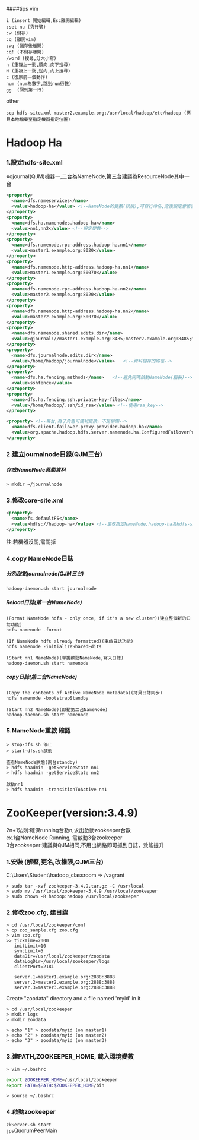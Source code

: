 ####tips
vim
```vim 
i (insert 開始編輯,Esc離開編輯)
:set nu (秀行號)
:w (儲存)
:q (離開vim)
:wq (儲存後離開)
:q! (不儲存離開)
/word (搜尋,分大小寫)
n (重複上一動,順向,向下搜尋)
N (重複上一動,逆向,向上搜尋)
c (復原前一個動作)
num (num為數字,跳到num行數)
gg  (回到第一行)
```
other
```
scp hdfs-site.xml master2.example.org:/usr/local/hadoop/etc/hadoop (拷貝本地檔案至指定機器指定位置)
```
# Hadoop Ha
### 1.設定hdfs-site.xml 
※qjournal(QJM)機器一,二台為NameNode,第三台建議為ResourceNode其中一台
```xml
<property>
  <name>dfs.nameservices</name>
  <value>hadoop-ha</value> <!--NameNode的變數(統稱),可自行命名,之後設定會影響到-->
</property>
<property>
  <name>dfs.ha.namenodes.hadoop-ha</name>
  <value>nn1,nn2</value> <!--設定變數-->
</property>
<property>
  <name>dfs.namenode.rpc-address.hadoop-ha.nn1</name>
  <value>master1.example.org:8020</value>
</property>
<property>
  <name>dfs.namenode.http-address.hadoop-ha.nn1</name>
  <value>master1.example.org:50070</value>
</property>
<property>
  <name>dfs.namenode.rpc-address.hadoop-ha.nn2</name>
  <value>master2.example.org:8020</value>
</property>
<property>
  <name>dfs.namenode.http-address.hadoop-ha.nn2</name>
  <value>master2.example.org:50070</value>
</property>
<property>
  <name>dfs.namenode.shared.edits.dir</name>
  <value>qjournal://master1.example.org:8485;master2.example.org:8485;master3.example.org:8485/hadoop-ha</value> <!--設定QJM:儲存NameNode的資料-->
</property>
<property>
  <name>dfs.journalnode.edits.dir</name>
  <value>/home/hadoop/journalnode</value>   <!--資料儲存的路徑-->
</property>
<property>
  <name>dfs.ha.fencing.methods</name>   <!--避免同時啟動NameNode(腦裂)-->
  <value>sshfence</value>
</property>
<property>
  <name>dfs.ha.fencing.ssh.private-key-files</name>
  <value>/home/hadoop/.ssh/id_rsa</value> <!--使用rsa_key-->
</property>

<property> <!--每台,為了角色可便利更換，不是偷懶-->
  <name>dfs.client.failover.proxy.provider.hadoop-ha</name>
  <value>org.apache.hadoop.hdfs.server.namenode.ha.ConfiguredFailoverProxyProvider</value>
</property>
```
### 2.建立journalnode目錄(QJM三台)
##### 存放NameNode異動資料
```
> mkdir ~/journalnode
```
### 3.修改core-site.xml
```xml
<property>
  <name>fs.defaultFS</name>
  <value>hdfs://hadoop-ha</value> <!--更改指定NameNode,hadoop-ha為hdfs-site.xml設定值-->
</property>
```
註:若機器沒關,需關掉
### 4.copy NameNode日誌
##### 分別啟動journalnode(QJM三台)
`hadoop-daemon.sh start journalnode`<br>
##### Reload日誌(第一台NameNode)
```
(Format NameNode hdfs - only once, if it's a new cluster)(建立整個新的日誌功能)
hdfs namenode -format
   
(If NameNode hdfs already formatted)(重啟日誌功能)
hdfs namenode -initializeSharedEdits
   
(Start nn1 NameNode)(單獨啟動NameNode,寫入日誌)  
hadoop-daemon.sh start namenode
```
##### copy日誌(第二台NameNode)
```
(Copy the contents of Active NameNode metadata)(拷貝日誌同步)
hdfs namenode -bootstrapStandby
   
(Start nn2 NameNode)(啟動第二台NameNode)
hadoop-daemon.sh start namenode
```
### 5.NameNode重啟 確認
```
> stop-dfs.sh 停止
> start-dfs.sh啟動

查看NameNode狀態(兩台standby)
> hdfs haadmin -getServiceState nn1
> hdfs haadmin -getServiceState nn2

啟動nn1
> hdfs haadmin -transitionToActive nn1

```
# ZooKeeper(version:3.4.9)
2n+1法則:確保running台數n,求出啟動zookeeper台數<br>
ex.1台NameNode Running, 需啟動3台zookeeper<br>
3台zookeeper:建議與QJM相同,不用出網路即可抓到日誌，效能提升<br>
### 1.安裝 (解壓,更名,改權限,QJM三台)
C:\Users\Student\hadoop_classroom => /vagrant<br>
```
> sudo tar -xvf zookeeper-3.4.9.tar.gz -C /usr/local
> sudo mv /usr/local/zookeeper-3.4.9 /usr/local/zookeeper
> sudo chown -R hadoop:hadoop /usr/local/zookeeper
```
### 2.修改zoo.cfg, 建目錄
```
> cd /usr/local/zookeeper/conf 
> cp zoo_sample.cfg zoo.cfg
> vim zoo.cfg
>> tickTime=2000
   initLimit=10
   syncLimit=5
   dataDir=/usr/local/zookeeper/zoodata
   dataLogDir=/usr/local/zookeeper/logs
   clientPort=2181
   
   server.1=master1.example.org:2888:3888
   server.2=master2.example.org:2888:3888
   server.3=master3.example.org:2888:3888
```
Create "zoodata" directory and a file named 'myid' in it
```
> cd /usr/local/zookeeper
> mkdir logs
> mkdir zoodata

> echo "1" > zoodata/myid (on master1)
> echo "2" > zoodata/myid (on master2)
> echo "3" > zoodata/myid (on master3)
```
### 3.建PATH,ZOOKEEPER_HOME, 載入環境變數
`> vim ~/.bashrc`
```bash
export ZOOKEEPER_HOME=/usr/local/zookeeper 
export PATH=$PATH:$ZOOKEEPER_HOME/bin
```
`> sourse ~/.bashrc`
### 4.啟動zookeeper
`zkServer.sh start`<br>
`jps`QuorumPeerMain
# 
